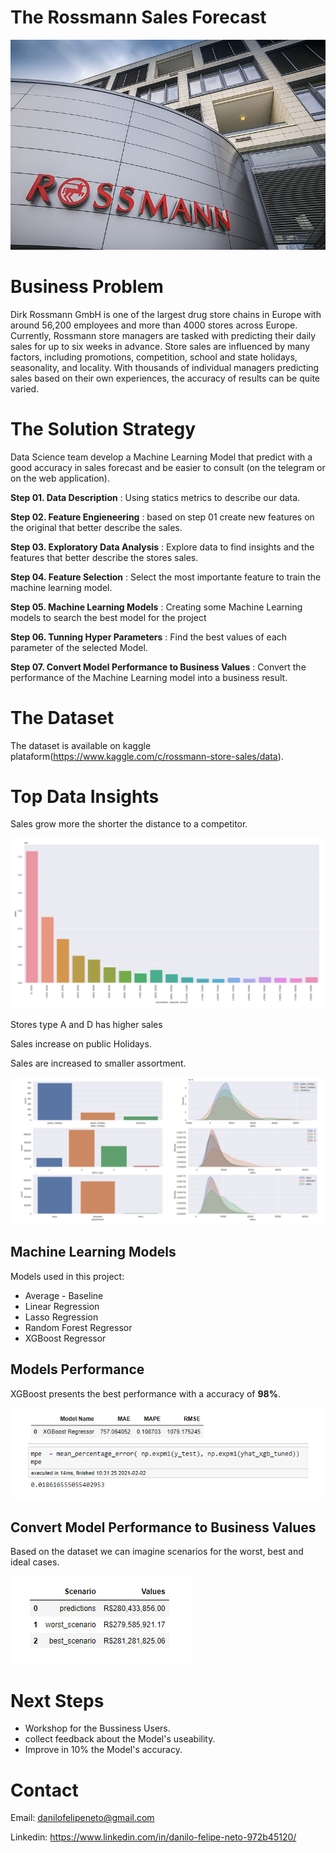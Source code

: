 # The Rossmann Sales Forecast

![Sales Forescast](img/800px-Dirk_Rossmann_GmbH.jpg)

# Business Problem

Dirk Rossmann GmbH is one of the largest drug store chains in Europe with around 56,200 employees and more than 4000 stores across Europe. Currently, Rossmann store managers are tasked with predicting their daily sales for up to six weeks in advance. Store sales are influenced by many factors, including promotions, competition, school and state holidays, seasonality, and locality. With thousands of individual managers predicting sales based on their own experiences, the accuracy of results can be quite varied.

# The Solution Strategy

Data Science team develop a Machine Learning Model that predict with a good accuracy in sales forecast and be easier to consult (on the telegram or on the web application).

**Step 01. Data Description** : Using statics metrics to describe our data.

**Step 02. Feature Engieneering** : based on step 01 create new features on the original that better describe the sales.

**Step 03. Exploratory Data Analysis** : Explore data to find insights and the features that better describe the stores sales.

**Step 04. Feature Selection** : Select the most importante feature to train the machine learning model.

**Step 05. Machine Learning Models** : Creating some Machine Learning models to search the best model for the project

**Step 06. Tunning Hyper Parameters** : Find the best values of each parameter of the selected Model.

**Step 07. Convert Model Performance to Business Values** : Convert the performance of the Machine Learning model into a business result.


# The Dataset

The dataset is available on kaggle plataform(https://www.kaggle.com/c/rossmann-store-sales/data).


# Top Data Insights 


Sales grow more the shorter the distance to a competitor. 

![salesByCompetitionDistance](img/sales_by_competition_distance.PNG)

Stores type A and D has higher sales

Sales increase on public Holidays.


Sales are increased to smaller assortment.

![sales](img/sales_by_store_type_hollidays.PNG)


## Machine Learning Models

Models used in this project:
* Average - Baseline
* Linear Regression
* Lasso Regression
* Random Forest Regressor
* XGBoost Regressor


## Models Performance

XGBoost presents the best performance with a accuracy of **98%**.

![xgboostFinalPerformance](img/xgboostFinalPerformance.PNG)


## Convert Model Performance to Business Values

Based on the dataset we can imagine scenarios for the worst, best and ideal cases.

![businessPerformance](img/businessPerformance.PNG)

# Next Steps
* Workshop for the Bussiness Users.
* collect feedback about the Model's useability.
* Improve in 10% the Model's accuracy.


# Contact

Email: danilofelipeneto@gmail.com

Linkedin: https://www.linkedin.com/in/danilo-felipe-neto-972b45120/
